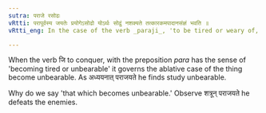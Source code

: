 ```yaml
---
sutra: पराजे रसोढः
vRtti: परापूर्वस्य जयतेः प्रयोगेऽसोढो योऽर्थः सोढुं नशक्यते तत्कारकमपादानसंज्ञं भवति ॥
vRtti_eng: In the case of the verb _paraji_, 'to be tired or weary of,' that which becomes unbearable, is called _Apadana_ _karaka_.

---
```

When the verb जि to conquer, with the preposition _para_ has the sense of 'becoming tired or unbearable' it governs the ablative case of the thing become unbearable. As अध्ययनात् पराजयते he finds study unbearable.

Why do we say 'that which becomes unbearable.' Observe शत्रून् पराजयते he defeats the enemies.
